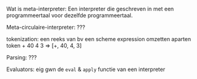 
Wat is meta-interpreter: Een interpreter die geschreven in met een programmeertaal voor dezelfde programmeertaal.

Meta-circulaire-interpreter: ???

tokenization: een reeks van bv een scheme expression omzetten aparten token 
    + 40 4 3 => \[+, 40, 4, 3]

Parsing: ???

Evaluators: eig gwn de `eval` & `apply` functie van een interpreter

